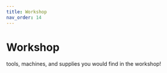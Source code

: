 ```yaml
---
title: Workshop
nav_order: 14
---
```

# Workshop

tools, machines, and supplies you would find in the workshop!
